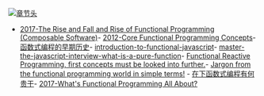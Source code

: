 [![章节头](https://parg.co/UGo)](https://parg.co/b4z) 
  

- [2017-The Rise and Fall and Rise of Functional Programming (Composable Software)](https://medium.com/javascript-scene/the-rise-and-fall-and-rise-of-functional-programming-composable-software-c2d91b424c8c#.1c7sks72i)- [2012-Core Functional Programming Concepts](https://thesocietea.org/2016/12/core-functional-programming-concepts/?utm_source=tuicool&utm_medium=referral)- [函数式编程的早期历史](https://zhuanlan.zhihu.com/p/24648375?utm_source=qq&utm_medium=social)- [introduction-to-functional-javascript](http://functionaljavascript.blogspot.jp/2013/03/introduction-to-functional-javascript.html)- [master-the-javascript-interview-what-is-a-pure-function](https://medium.com/javascript-scene/master-the-javascript-interview-what-is-a-pure-function-d1c076bec976#.x8c0kqlc5)- [Functional Reactive Programming, first concepts must be looked into further.](https://medium.com/@tuyenbq/functional-reactive-programing-first-concepts-must-be-looked-into-further-c17db2cc51ac#.84iwlj6g0)- [Jargon from the functional programming world in simple terms!](https://github.com/hemanth/functional-programming-jargon) - [在下函数式编程有何贵干](https://segmentfault.com/a/1190000005898817)- [2017-What's Functional Programming All About?](http://www.lihaoyi.com/post/WhatsFunctionalProgrammingAllAbout.html)